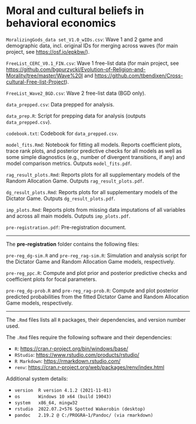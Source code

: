 # **Moral and cultural beliefs in behavioral economics**

`MoralizingGods_data set_V1.0_wIDs.csv`: Wave 1 and 2 game and demographic data, incl. original IDs for merging across waves (for main project, see https://osf.io/epkbw/).

`FreeList_CERC_V0.1_FIN.csv`: Wave 1 free-list data (for main project, see https://github.com/bgpurzycki/Evolution-of-Religion-and-Morality/tree/master/Wave%20I and https://github.com/tbendixen/Cross-cultural-Free-list-Project).

`FreeList_Wave2_BGD.csv`: Wave 2 free-list data (BGD only).

`data_prepped.csv`: Data prepped for analysis.

`data_prep.R`: Script for prepping data for analysis (outputs `data_prepped.csv`).

`codebook.txt`: Codebook for `data_prepped.csv`.

`model_fits.Rmd`: Notebook for fitting all models. Reports coefficient plots, trace rank plots, and posterior predictive checks for all models as well as some simple diagnostics (e.g., number of divergent transitions, if any) and model comparison metrics. Outputs `model_fits.pdf`.

`rag_result_plots.Rmd`: Reports plots for all supplementary models of the Random Allocation Game. Outputs `rag_result_plots.pdf`.

`dg_result_plots.Rmd`: Reports plots for all supplementary models of the Dictator Game. Outputs `dg_result_plots.pdf`.

`imp_plots.Rmd`: Reports plots from missing data imputations of all variables and across all main models. Outputs `imp_plots.pdf`.

`pre-registration.pdf`: Pre-registration document.

---

The **pre-registration** folder contains the following files:

`pre-reg_dg-sim.R` and `pre-reg_rag-sim.R`: Simulation and analysis script for the Dictator Game and Random Allocation Game models, respectively.

`pre-reg_ppc.R`: Compute and plot prior and posterior predictive checks and coefficient plots for focal parameters.

`pre-reg_dg-prob.R` and `pre-reg_rag-prob.R`: Compute and plot posterior predicted probabilities from the fitted Dictator Game and Random Allocation Game models, respectively.

---

The `.Rmd` files lists all `R` packages, their dependencies, and version number used.

The `.Rmd` files require the following software and their dependencies:
 - `R`: https://cran.r-project.org/bin/windows/base/
 - `RStudio`: https://www.rstudio.com/products/rstudio/
 - `R Markdown`: https://rmarkdown.rstudio.com/
 - `renv`: https://cran.r-project.org/web/packages/renv/index.html

Additional system details:
 - `version  R version 4.1.2 (2021-11-01)`
 - `os       Windows 10 x64 (build 19043)`
 - `system   x86_64, mingw32`
 - `rstudio  2022.07.2+576 Spotted Wakerobin (desktop)`
 - `pandoc   2.19.2 @ C:/PROGRA~1/Pandoc/ (via rmarkdown)`
